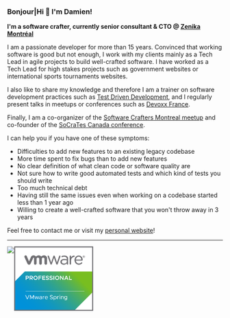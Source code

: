 ### Bonjour|Hi 👋 I'm Damien!

**I'm a software crafter, currently senior consultant & CTO @ [Zenika Montréal](https://www.zenika.ca)**

I am a passionate developer for more than 15 years. Convinced that working software is good but not enough, I work with my clients mainly as a Tech Lead in agile projects to build well-crafted software. I have worked as a Tech Lead for high stakes projects such as government websites or international sports tournaments websites.

I also like to share my knowledge and therefore I am a trainer on software development practices such as [Test Driven Development](https://en.wikipedia.org/wiki/Test-driven_development), and I regularly present talks in meetups or conferences such as [Devoxx France](https://www.devoxx.fr/). 

Finally, I am a co-organizer of the [Software Crafters Montreal meetup](https://www.meetup.com/Software-Crafters-Montreal/) and co-founder of the [SoCraTes Canada conference](http://socrates-ca.github.io/).

I can help you if you have one of these symptoms:
* Difficulties to add new features to an existing legacy codebase
* More time spent to fix bugs than to add new features
* No clear definition of what clean code or software quality are
* Not sure how to write good automated tests and which kind of tests you should write
* Too much technical debt
* Having still the same issues even when working on a codebase started less than 1 year ago
* Willing to create a well-crafted software that you won't throw away in 3 years

Feel free to contact me or visit my [personal website](https://damienbeaufils.dev/)!

---

<img align="left" src="https://github-readme-stats.vercel.app/api?username=damienbeaufils&show_icons=true&count_private=true"/>
<img align="left" src="https://github.com/damienbeaufils/damienbeaufils/blob/main/595168-pivotal-bdg-prof-vmw-spring-color.png" height="150px"/>
